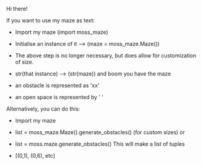Hi there!

If you want to use my maze as text:
* Import my maze (import moss_maze)
* Initialise an instance of it --> (maze = moss_maze.Maze())
* The above step is no longer necessary, but does allow for customization of size.
* str(that instance) --> (str(maze))
and boom you have the maze

* an obstacle is represented as 'xx'
* an open space is represented by '  '


Alternatively, you can do this:
* Import my maze
* list = moss_maze.Maze().generate_obstacles() (for custom sizes)
or
* list = moss.maze.generate_obstacles()
This will make a list of tuples

* [(0,1), (0,6), etc]
